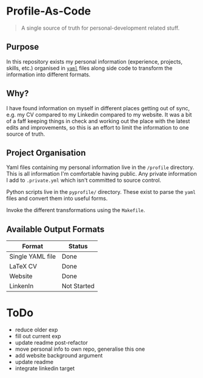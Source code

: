 # Profile-As-Code
> A single source of truth for personal-development related stuff. 

## Purpose
In this repository exists my personal information (experience, projects, skills, etc.)
organised in [`yaml`](http://yaml.org/) files along side code to transform the information into different formats.

## Why?
I have found information on myself in different places getting out of sync, e.g. 
my CV compared to my Linkedin compared to my website. It was a bit of a faff keeping things 
in check and working out the place with the latest edits and improvements, so
this is an effort to limit the information to one source of truth. 

## Project Organisation
Yaml files containing my personal information live in the `/profile` directory. This is all information I'm comfortable having public.
Any private information I add to `.private.yml` which isn't committed to source control.

Python scripts live in the `pyprofile/` directory. These exist to parse the `yaml` files and convert them into useful forms.

Invoke the different transformations using the `Makefile`.

## Available Output Formats
| Format           | Status      |
|------------------|-------------|
| Single YAML file | Done        |
| LaTeX CV         | Done        |
| Website          | Done        |
| LinkenIn         | Not Started |

# ToDo
- reduce older exp
- fill out current exp
- update readme post-refactor
- move personal info to own repo, generalise this one
- add website background argument
- update readme
- integrate linkedin target
